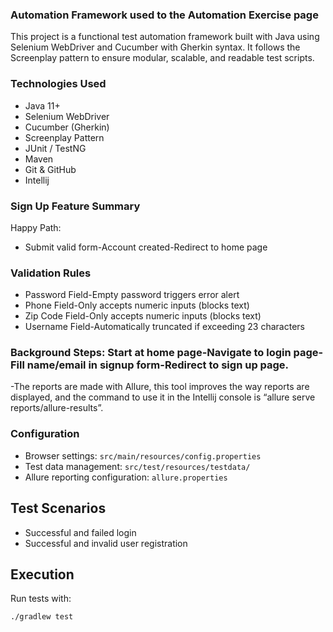 ### Automation Framework used to the Automation Exercise page
This project is a functional test automation framework built with Java using Selenium WebDriver and Cucumber with Gherkin syntax. 
It follows the Screenplay pattern to ensure modular, scalable, and readable test scripts.

### Technologies Used
- Java 11+
- Selenium WebDriver
- Cucumber (Gherkin)
- Screenplay Pattern
- JUnit / TestNG
- Maven
- Git & GitHub
- Intellij

### Sign Up Feature Summary
Happy Path:
- Submit valid form-Account created-Redirect to home page
### Validation Rules
- Password Field-Empty password triggers error alert
- Phone Field-Only accepts numeric inputs (blocks text)
- Zip Code Field-Only accepts numeric inputs (blocks text)
- Username Field-Automatically truncated if exceeding 23 characters

### Background Steps: Start at home page-Navigate to login page-Fill name/email in signup form-Redirect to sign up page.

-The reports are made with Allure, this tool improves the way reports are displayed, and the command to use it in the Intellij console is “allure serve reports/allure-results”.

### Configuration  
- Browser settings: `src/main/resources/config.properties`  
- Test data management: `src/test/resources/testdata/`  
- Allure reporting configuration: `allure.properties`  





## Test Scenarios

- Successful and failed login
- Successful and invalid user registration

## Execution

Run tests with:

```bash
./gradlew test
